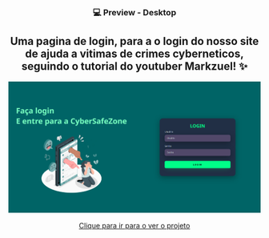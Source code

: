 <h3 align="center">
💻 Preview - Desktop 
</h3>
<h2 align="center"> Uma pagina de login, para a o login do nosso site de ajuda a vitimas de crimes cyberneticos, seguindo o tutorial do youtuber Markzuel! ✨ </h2>

<div align="center">
  <img  src="/img/preview.png"/>
</div>
<div align="center">
  <p><a href="https://login-page-bay-phi.vercel.app">Clique para ir para o ver o projeto</a></p>
</div>

